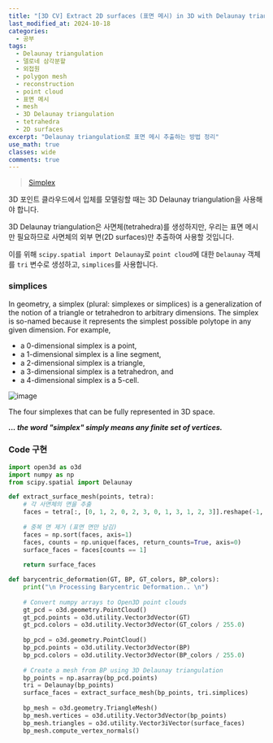 ```yaml
---
title: "[3D CV] Extract 2D surfaces (표면 메시) in 3D with Delaunay triangulation"
last_modified_at: 2024-10-18
categories:
  - 공부
tags:
  - Delaunay triangulation
  - 델로네 삼각분할
  - 외접원
  - polygon mesh
  - reconstruction
  - point cloud
  - 표면 메시
  - mesh
  - 3D Delaunay triangulation
  - tetrahedra
  - 2D surfaces
excerpt: "Delaunay triangulation로 표면 메시 추출하는 방법 정리"
use_math: true
classes: wide
comments: true
---
```


> [Simplex](https://en.wikipedia.org/wiki/Simplex)

3D 포인트 클라우드에서 입체를 모델링할 때는 3D Delaunay triangulation을 사용해야 합니다.

3D Delaunay triangulation은 사면체(tetrahedra)를 생성하지만, 우리는 표면 메시만 필요하므로 사면체의 외부 면(2D surfaces)만 추출하여 사용할 것입니다.

이를 위해 `scipy.spatial import Delaunay`로 `point cloud`에 대한 `Delaunay` 객체를 `tri` 변수로 생성하고, `simplices`를 사용합니다.

### simplices

In geometry, a simplex (plural: simplexes or simplices) is a generalization of the notion of a triangle or tetrahedron to arbitrary dimensions. The simplex is so-named because it represents the simplest possible polytope in any given dimension. For example,

- a 0-dimensional simplex is a point,
- a 1-dimensional simplex is a line segment,
- a 2-dimensional simplex is a triangle,
- a 3-dimensional simplex is a tetrahedron, and
- a 4-dimensional simplex is a 5-cell.

![image](https://github.com/user-attachments/assets/adffe796-66ce-4529-b406-cf3bedd86042)

The four simplexes that can be fully represented in 3D space.

_**... the word "simplex" simply means any finite set of vertices.**_

### Code 구현

```python
import open3d as o3d
import numpy as np
from scipy.spatial import Delaunay

def extract_surface_mesh(points, tetra):
    # 각 사면체의 면을 추출
    faces = tetra[:, [0, 1, 2, 0, 2, 3, 0, 1, 3, 1, 2, 3]].reshape(-1, 3)
    
    # 중복 면 제거 (표면 면만 남김)
    faces = np.sort(faces, axis=1)
    faces, counts = np.unique(faces, return_counts=True, axis=0)
    surface_faces = faces[counts == 1]
    
    return surface_faces

def barycentric_deformation(GT, BP, GT_colors, BP_colors):
    print("\n Processing Barycentric Deformation.. \n")
    
    # Convert numpy arrays to Open3D point clouds
    gt_pcd = o3d.geometry.PointCloud()
    gt_pcd.points = o3d.utility.Vector3dVector(GT)
    gt_pcd.colors = o3d.utility.Vector3dVector(GT_colors / 255.0)
    
    bp_pcd = o3d.geometry.PointCloud()
    bp_pcd.points = o3d.utility.Vector3dVector(BP)
    bp_pcd.colors = o3d.utility.Vector3dVector(BP_colors / 255.0)
    
    # Create a mesh from BP using 3D Delaunay triangulation
    bp_points = np.asarray(bp_pcd.points)
    tri = Delaunay(bp_points)
    surface_faces = extract_surface_mesh(bp_points, tri.simplices)
    
    bp_mesh = o3d.geometry.TriangleMesh()
    bp_mesh.vertices = o3d.utility.Vector3dVector(bp_points)
    bp_mesh.triangles = o3d.utility.Vector3iVector(surface_faces)
    bp_mesh.compute_vertex_normals()
```



